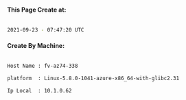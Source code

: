 
   
#### This Page Create at:

```bash

2021-09-23 - 07:47:20 UTC

```

#### Create By Machine:

```bash

Host Name : fv-az74-338

platform  : Linux-5.8.0-1041-azure-x86_64-with-glibc2.31

Ip Local  : 10.1.0.62

```

